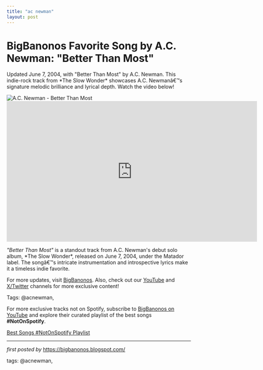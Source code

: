 ```yaml
---
title: "ac newman"
layout: post
---
```

<!-- Title of the Post -->
<h1 >BigBanonos Favorite Song by A.C. Newman: "Better Than Most"</h1> <!-- Introductory Text -->
<p >Updated June 7, 2004, with "Better Than Most" by A.C. Newman. This indie-rock track from *The Slow Wonder* showcases A.C. Newmanâ€™s signature melodic brilliance and lyrical depth. Watch the video below!</p> <!-- Featured Image -->
<div > <img src="https://earth-agency.com/app/uploads/2023/06/AC-Newman.jpg" alt="A.C. Newman - Better Than Most" />
</div> <!-- YouTube Video Embed -->
<div > <iframe width="685" height="385" src="https://www.youtube.com/embed/t_u5lL4Z6kc" title="A.C. Newman - Better Than Most" frameborder="0" allow="accelerometer; autoplay; clipboard-write; encrypted-media; gyroscope; picture-in-picture; web-share" referrerpolicy="strict-origin-when-cross-origin" allowfullscreen></iframe>
</div> <!-- Song Information -->
<div > <p><em>"Better Than Most"</em> is a standout track from A.C. Newman's debut solo album, *The Slow Wonder*, released on June 7, 2004, under the Matador label. The songâ€™s intricate instrumentation and introspective lyrics make it a timeless indie favorite.</p>
</div> <!-- Footer Links -->
<div > <p>For more updates, visit <a href="https://bigbanonos.blogspot.com/" target="_blank">BigBanonos</a>. Also, check out our <a href="https://www.youtube.com/@BigBanonos" target="_blank">YouTube</a> and <a href="https://x.com/bigbanonos" target="_blank">X/Twitter</a> channels for more exclusive content!</p>
</div> <!-- Tags -->
<p >Tags: @acnewman,</p>


<!--Subscribe and Playlist Links-->
<div>
    <p>For more exclusive tracks not on Spotify, subscribe to <a href="https://www.youtube.com/@BigBanonos" target="_blank">BigBanonos on YouTube</a> and explore their curated playlist of the best songs <strong>#NotOnSpotify</strong>.</p>
    <p><a href="https://www.youtube.com/playlist?list=PLtuNtuTatqI0kFahUCbtbfenC_ET5O_tr" target="_blank">Best Songs #NotOnSpotify Playlist<br /></a></p></div>

<hr />

<p><em>first posted by</em> <a href="https://bigbanonos.blogspot.com/" rel="noopener" target="_new">https://bigbanonos.blogspot.com/</a></p>

<p>tags: @acnewman,</p>
